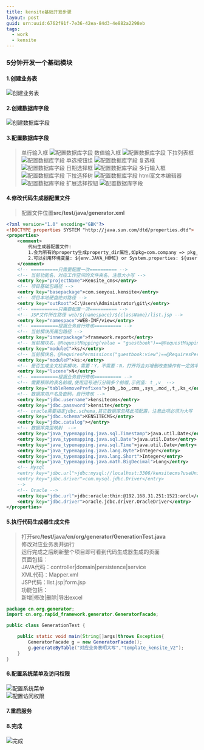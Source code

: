 ```yaml
---
title: kensite基础开发步骤
layout: post
guid: urn:uuid:6762f91f-7e36-42ea-84d3-4e882a2298eb
tags:
  - work
  - kensite
---
```


### 5分钟开发一个基础模块

#### 1.创建业务表  
![创建业务表](/media/files/2017/02/04/develop1.png)  

#### 2.创建数据库字段  
![创建数据库字段](/media/files/2017/02/04/develop2.png)  

#### 3.配置数据库字段  
> 单行输入框
![配置数据库字段](/media/files/2017/02/04/develop31.png)
数值输入框
![配置数据库字段](/media/files/2017/02/04/develop32.png)
下拉列表框
![配置数据库字段](/media/files/2017/02/04/develop33.png)
单选按钮组
![配置数据库字段](/media/files/2017/02/04/develop34.png)
复选框
![配置数据库字段](/media/files/2017/02/04/develop35.png)
日期选择框
![配置数据库字段](/media/files/2017/02/04/develop36.png)
多行输入框
![配置数据库字段](/media/files/2017/02/04/develop37.png)
下拉选择树
![配置数据库字段](/media/files/2017/02/04/develop38.png)
html富文本编辑器
![配置数据库字段](/media/files/2017/02/04/develop39.png)
扩展选择按钮
![配置数据库字段](/media/files/2017/02/04/develop30.png)

#### 4.修改代码生成器配置文件  
> 配置文件位置**src/test/java/generator.xml**  


```xml
<?xml version="1.0" encoding="GBK"?>
<!DOCTYPE properties SYSTEM "http://java.sun.com/dtd/properties.dtd">
<properties>
	<comment>
		代码生成器配置文件: 
		1.会为所有的property生成property_dir属性,如pkg=com.company => pkg_dir=com/company
		2.可以引用环境变量: ${env.JAVA_HOME} or System.properties: ${user.home},property之间也可以相互引用
	</comment>
	<!-- ==========只需要配置一次========== -->
	<!-- 当前功能名，对应工作空间的文件夹名，注意大小写 -->
	<entry key="projectName">Kensite_cms</entry>
	<!-- 项目基础包路径 -->
	<entry key="basepackage">com.seeyoui.kensite</entry>
	<!-- 项目本地硬盘绝对路径 -->
	<entry key="outRoot">C:\Users\Administrator\git\</entry>
	<!-- ==========只需要配置一次========== -->		
	<!-- JSP文件所在路径 web/${namespace}/${className}/list.jsp -->
	<entry key="namespace">WEB-INF/view</entry>	
	<!-- ==========根据业务自行修改========== -->
	<!-- 当前模块所属包路径 -->
	<entry key="innerpackage">framework.report</entry>
	<!-- 当前模块名，@RequestMapping(value = "guestbook")==@RequestMapping(value = "cms/guestbook") -->
	<entry key="moduleC">ks/</entry>
	<!-- 当前模块名，@RequiresPermissions("guestbook:view")==@RequiresPermissions("cms:guestbook:view") -->
	<entry key="moduleP">ks:</entry>
	<!-- 是否生成全文检索模块，需要：Y，不需要：N，打开将会对增删改查操作有一定效率影响，请按照需求设置 -->
	<entry key="lucene">N</entry>
	<!-- ==========根据业务自行修改========== -->
	<!-- 需要移除的表名前缀,使用逗号进行分隔多个前缀,示例值: t_,v_ -->
	<entry key="tableRemovePrefixes">job_,bo_,cms_,sys_,mod_,t_,ks_</entry>	
	<!-- 数据库用户名及密码，自行修改 -->
	<entry key="jdbc.username">kensitecms</entry>
	<entry key="jdbc.password">kensite</entry>		
	<!-- oracle需要指定jdbc.schema,其它数据库忽略此项配置，注意此项必须为大写  -->
	<entry key="jdbc.schema">KENSITECMS</entry>
	<entry key="jdbc.catalog"></entry>	
	<!-- 数据库类型映射  -->
	<entry key="java_typemapping.java.sql.Timestamp">java.util.Date</entry>
	<entry key="java_typemapping.java.sql.Date">java.util.Date</entry>
	<entry key="java_typemapping.java.sql.Time">java.util.Date</entry>	
	<entry key="java_typemapping.java.lang.Byte">Integer</entry>
	<entry key="java_typemapping.java.lang.Short">Integer</entry>
	<entry key="java_typemapping.java.math.BigDecimal">Long</entry>
	<!-- Mysql 
	<entry key="jdbc.url">jdbc:mysql://localhost:3306/kensitecms?useUnicode=true&amp;characterEncoding=UTF-8</entry>
	<entry key="jdbc.driver">com.mysql.jdbc.Driver</entry>
	-->
	<!-- Oracle -->
	<entry key="jdbc.url">jdbc:oracle:thin:@192.168.31.251:1521:orcl</entry>
	<entry key="jdbc.driver">oracle.jdbc.driver.OracleDriver</entry>	
</properties>
```

#### 5.执行代码生成器生成文件  
> 打开**src/test/java/cn/org/generator/GenerationTest.java**  
修改对应业务表并运行  
运行完成之后刷新整个项目即可看到代码生成器生成的页面  
页面包括：  
JAVA代码：controller|domain|persistence|service  
XML代码：Mapper.xml  
JSP代码：list.jsp|form.jsp  
功能包括：  
新增|修改|删除|导出excel

```java
package cn.org.generator;
import cn.org.rapid_framework.generator.GeneratorFacade;

public class GenerationTest {

	public static void main(String[]args)throws Exception{
		GeneratorFacade g = new GeneratorFacade();
		g.generateByTable("对应业务表明大写","template_kensite_V2");
	}
}
```

#### 6.配置系统菜单及访问权限  
![配置系统菜单](/media/files/2017/02/04/develop4.png)  
![配置访问权限](/media/files/2017/02/04/develop5.png)  

#### 7.重启服务  

#### 8.完成  
![完成](/media/files/2017/02/04/develop6.png)  